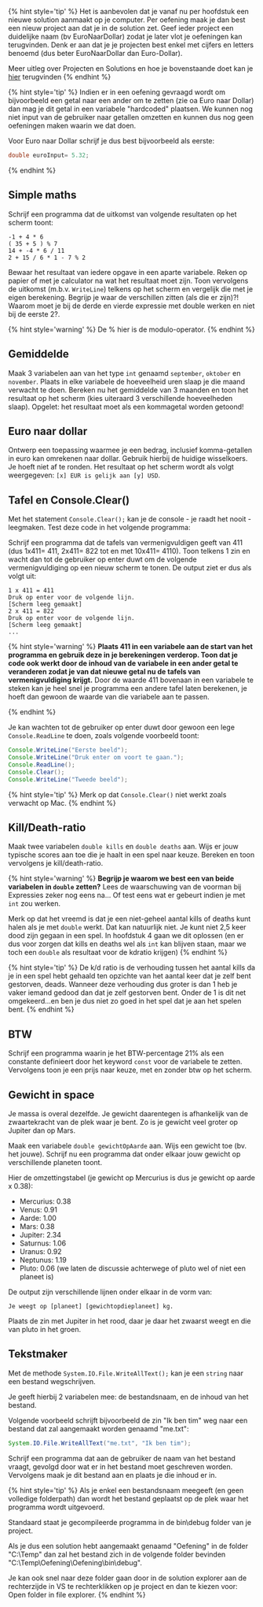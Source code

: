 
<!---NOBOOKSTART--->
{% hint style='tip' %}
Het is aanbevolen dat je vanaf nu per hoofdstuk een nieuwe solution aanmaakt op je computer. Per oefening maak je dan best een nieuw project aan dat je in de solution zet. Geef ieder project een duidelijke naam (bv EuroNaarDollar) zodat je later vlot je oefeningen kan terugvinden. Denk er aan dat je je projecten best enkel met cijfers en letters benoemd (dus beter EuroNaarDollar dan Euro-Dollar).

Meer uitleg over Projecten en Solutions en hoe je bovenstaande doet kan je [hier](https://ap.cloud.panopto.eu/Panopto/Pages/Viewer.aspx?id=a7eb4973-e87e-49a4-862e-ac47009783d6) terugvinden
{% endhint %}
<!---NOBOOKEND--->


<!---NOBOOKSTART--->
{% hint style='tip' %}
Indien er in een oefening gevraagd wordt om bijvoorbeeld een getal naar een ander om te zetten (zie oa Euro naar Dollar) dan mag je dit getal in een variabele "hardcoded" plaatsen. We kunnen nog niet input van de gebruiker naar getallen omzetten en kunnen dus nog geen oefeningen maken waarin we dat doen.

Voor Euro naar Dollar schrijf je dus best bijvoorbeeld als eerste:
```java
double euroInput= 5.32;
```
{% endhint %}
<!---NOBOOKEND--->


## Simple maths
Schrijf een programma dat de uitkomst van volgende resultaten op het scherm toont:

<!---{line-numbers:false}--->
```text
-1 + 4 * 6
( 35 + 5 ) % 7
14 + -4 * 6 / 11
2 + 15 / 6 * 1 - 7 % 2
```

Bewaar het resultaat van iedere opgave in een aparte variabele. Reken op papier of met je calculator na wat het resultaat moet zijn. Toon vervolgens de uitkomst (m.b.v. ``WriteLine``) telkens op het scherm en vergelijk die met je eigen berekening. Begrijp je waar de verschillen zitten (als die er zijn)?! Waarom moet je bij de derde en vierde expressie met double werken en niet bij de eerste 2?.

{% hint style='warning' %}
De % hier is de modulo-operator.
{% endhint %}


## Gemiddelde

Maak 3 variabelen aan van het type ``int`` genaamd ``september``, ``oktober`` en ``november``. Plaats in elke variabele de hoeveelheid uren slaap je die maand verwacht te doen. Bereken nu het gemiddelde van 3 maanden en toon het resultaat op het scherm (kies uiteraard 3 verschillende hoeveelheden slaap). Opgelet: het resultaat moet als een kommagetal worden getoond!

## Euro naar dollar

Ontwerp een toepassing waarmee je een bedrag, inclusief komma-getallen  in euro kan omrekenen naar dollar. Gebruik hierbij de huidige wisselkoers. Je hoeft niet af te ronden. Het resultaat op het scherm wordt als volgt weergegeven: ``[x] EUR is gelijk aan [y] USD``.

## Tafel en Console.Clear()

Met het statement ``Console.Clear();`` kan je de console - je raadt het nooit - leegmaken. Test deze code in het volgende programma:

Schrijf een programma dat de tafels van vermenigvuldigen geeft van 411 (dus 1x411= 411, 2x411= 822 tot en met 10x411= 4110). Toon telkens 1 zin en wacht dan tot de gebruiker op enter duwt om de volgende vermenigvuldiging op een nieuw scherm te tonen. De output ziet er dus als volgt uit:

<!---{line-numbers:false}--->
```text
1 x 411 = 411
Druk op enter voor de volgende lijn.
[Scherm leeg gemaakt]
2 x 411 = 822
Druk op enter voor de volgende lijn.
[Scherm leeg gemaakt]
...
```


{% hint style='warning' %}
**Plaats 411 in een variabele aan de start van het programma en gebruik deze in je berekeningen verderop. Toon dat je code ook werkt door de inhoud van de variabele in een ander getal te veranderen zodat je van dat nieuwe getal nu de tafels van vermenigvuldiging krijgt.** Door de waarde 411 bovenaan in een variabele te steken kan je heel snel je programma een andere tafel laten berekenen, je hoeft dan gewoon de waarde van die variabele aan te passen.

{% endhint %}


Je kan wachten tot de gebruiker op enter duwt door gewoon een lege ``Console.ReadLine`` te doen, zoals volgende voorbeeld toont:

```java
Console.WriteLine("Eerste beeld");
Console.WriteLine("Druk enter om voort te gaan.");
Console.ReadLine();
Console.Clear();
Console.WriteLine("Tweede beeld");
```

{% hint style='tip' %}
Merk op dat ``Console.Clear()`` niet werkt zoals verwacht op Mac. 
{% endhint %}

## Kill/Death-ratio

Maak twee variabelen ``double kills`` en ``double deaths`` aan. Wijs er jouw typische scores aan toe die je haalt in een spel naar keuze. Bereken en toon vervolgens je kill/death-ratio.


{% hint style='warning' %}
**Begrijp je waarom we best een van beide variabelen in ``double`` zetten?** Lees de waarschuwing van de voorman bij Expressies zeker nog eens na... Of test eens wat er gebeurt indien je met ``int`` zou werken.

Merk op dat het vreemd is dat je een niet-geheel aantal kills of deaths kunt halen als je met ``double`` werkt. Dat kan natuurlijk niet. Je kunt niet 2,5 keer dood zijn gegaan in een spel. In hoofdstuk 4 gaan we dit oplossen (en er dus voor zorgen dat kills en deaths wel als ``int`` kan blijven staan, maar we toch een ``double`` als resultaat voor de kdratio krijgen)
{% endhint %}



{% hint style='tip' %}
De k/d ratio is de verhouding tussen het aantal kills da je in een spel hebt gehaald ten opzichte van het aantal keer dat je zelf bent gestorven, deads. Wanneer deze verhouding dus groter is dan 1 heb je vaker iemand gedood dan dat je zelf gestorven bent. Onder de 1 is dit net omgekeerd...en ben je dus niet zo goed in het spel dat je aan het spelen bent.
{% endhint %}

## BTW
Schrijf een programma waarin je het BTW-percentage 21% als een constante definieert door het keyword ``const`` voor de variabele te zetten. Vervolgens toon je een prijs naar keuze, met en zonder btw op het scherm. 



## Gewicht in space

Je massa is overal dezelfde. Je gewicht daarentegen is afhankelijk van de zwaartekracht van de plek waar je bent. Zo is je gewicht veel groter op Jupiter dan op Mars.

Maak een variabele ``double gewichtOpAarde`` aan. Wijs een gewicht toe (bv. het jouwe). Schrijf nu een programma dat onder elkaar jouw gewicht op verschillende planeten toont.

Hier de omzettingstabel (je gewicht op Mercurius is dus je gewicht op aarde x 0.38):

* Mercurius: 0.38
* Venus: 0.91
* Aarde: 1.00
* Mars: 0.38
* Jupiter: 2.34
* Saturnus: 1.06
* Uranus: 0.92
* Neptunus: 1.19
* Pluto: 0.06  (we laten de discussie achterwege of pluto wel of niet een planeet is)

De output zijn verschillende lijnen onder elkaar in de vorm van:

``Je weegt op [planeet] [gewichtopdieplaneet] kg.``

Plaats de zin met Jupiter in het rood, daar je daar het zwaarst weegt en die van pluto in het groen.

<!---{pagebreak}--->

## Tekstmaker

Met de methode ``System.IO.File.WriteAllText();`` kan je een ``string`` naar een bestand wegschrijven.

Je geeft hierbij 2 variabelen mee: de bestandsnaam, en de inhoud van het bestand.

Volgende voorbeeld schrijft bijvoorbeeld de zin "Ik ben tim" weg naar een bestand dat zal aangemaakt worden genaamd "me.txt":

```java
System.IO.File.WriteAllText("me.txt", "Ik ben tim");
```

Schrijf een programma dat aan de gebruiker de naam van het bestand vraagt, gevolgd door wat er in het bestand moet geschreven worden. Vervolgens maak je dit bestand aan en plaats je die inhoud er in.

{% hint style='tip' %}
Als je enkel een bestandsnaam meegeeft (en geen volledige folderpath) dan wordt het bestand geplaatst op de plek waar het programma wordt uitgevoerd.

Standaard staat je gecompileerde programma in de bin\debug folder van je project.

Als je dus een solution hebt aangemaakt genaamd "Oefening" in de folder "C:\Temp" dan zal het bestand zich in de volgende folder bevinden "C:\Temp\Oefening\Oefening\bin\debug".

Je kan ook snel naar deze folder gaan door in de solution explorer aan de rechterzijde in VS te rechterklikken op je project en dan te kiezen voor: Open folder in file explorer.
{% endhint %}